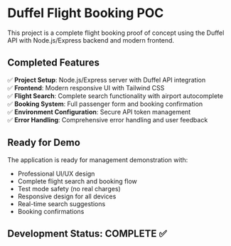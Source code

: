 # Duffel Flight Booking POC

This project is a complete flight booking proof of concept using the Duffel API with Node.js/Express backend and modern frontend.

## Completed Features

✅ **Project Setup**: Node.js/Express server with Duffel API integration  
✅ **Frontend**: Modern responsive UI with Tailwind CSS  
✅ **Flight Search**: Complete search functionality with airport autocomplete  
✅ **Booking System**: Full passenger form and booking confirmation  
✅ **Environment Configuration**: Secure API token management  
✅ **Error Handling**: Comprehensive error handling and user feedback  

## Ready for Demo

The application is ready for management demonstration with:
- Professional UI/UX design
- Complete flight search and booking flow
- Test mode safety (no real charges)
- Responsive design for all devices
- Real-time search suggestions
- Booking confirmations

## Development Status: COMPLETE ✅